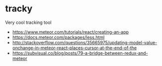 # tracky
Very cool tracking tool


* https://www.meteor.com/tutorials/react/creating-an-app
* https://docs.meteor.com/packages/less.html
* http://stackoverflow.com/questions/35665975/updating-model-value-onchange-in-meteor-react-places-cursor-at-the-end-of-the
* https://subvisual.co/blog/posts/79-a-bridge-between-redux-and-meteor
